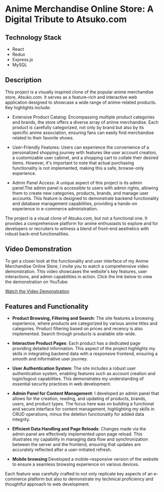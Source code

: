 # Anime Merchandise Online Store: A Digital Tribute to Atsuko.com

## Technology Stack

- React
- Redux
- Express.js
- MySQL

## Description

This project is a visually inspired clone of the popular anime merchandise store, Atsuko.com. It serves as a feature-rich and interactive web application designed to showcase a wide range of anime-related products. Key highlights include:

- Extensive Product Catalog: Encompassing multiple product categories and brands, the store offers a diverse array of anime merchandise. Each product is carefully categorized, not only by brand but also by its specific anime association, ensuring fans can easily find merchandise related to their favorite shows.

- User-Friendly Features: Users can experience the convenience of a personalized shopping journey with features like user account creation, a customizable user cabinet, and a shopping cart to collate their desired items. However, it's important to note that actual purchasing functionality is not implemented, making this a safe, browse-only experience.

- Admin Panel Access: A unique aspect of this project is its admin panel.The admin panel is accessible to users with admin rights, allowing them to create new categories, products, brands, and manage user accounts. This feature is designed to demonstrate backend functionality and database management capabilities, providing a hands-on experience in e-commerce administration.

The project is a visual clone of Atsuko.com, but not a functional one. It provides a comprehensive platform for anime enthusiasts to explore and for developers or recruiters to witness a blend of front-end aesthetics with robust back-end functionalities.

## Video Demonstration

To get a closer look at the functionality and user interface of my Anime Merchandise Online Store, I invite you to watch a comprehensive video demonstration. This video showcases the website's key features, user interactions, and admin capabilities in action. Click the link below to view the demonstration on YouTube:

[Watch the Video Demonstration](https://youtu.be/cV_W1nzBBlk)

## Features and Functionality

- **Product Browsing, Filtering and Search**: The site features a browsing experience, where products are categorized by various anime titles and categories. Product filtering based on prices and recency is also implemented. Search through products is available site-wide.

- **Interactive Product Pages**: Each product has a dedicated page providing detailed information. This aspect of the project highlights my skills in integrating backend data with a responsive frontend, ensuring a smooth and informative user journey.

- **User Authentication System**: The site includes a robust user authentication system, enabling features such as account creation and login/logout capabilities. This demonstrates my understanding of essential security practices in web development.

- **Admin Panel for Content Management**: I developed an admin panel that allows for the creation, reading, and updating of products, brands, users, and product types. The focus here was on building a functional and secure interface for content management, highlighting my skills in CRUD operations, minus the deletion functionality for added data integrity.

- **Efficient Data Handling and Page Reloads**: Changes made via the admin panel are effectively implemented upon page reload. This illustrates my capability in managing data flow and synchronization between the server and the frontend, ensuring that updates are accurately reflected after a user-initiated refresh.

- **Mobile browsing**:Developed a mobile-responsive version of the website to ensure a seamless browsing experience on various devices.

Each feature was carefully crafted to not only replicate key aspects of an e-commerce platform but also to demonstrate my technical proficiency and thoughtful approach to web development.
